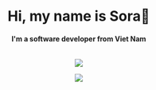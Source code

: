 <h1 align="center" style="text-align: center;margin-bottom: 12px;">Hi, my name is Sora👋</h1>
<h4 align="center" style="text-align: center; margin-bottom: 32px;"> I'm a software developer from Viet Nam<h4>
<p align="center"><img src="https://github-readme-stats.vercel.app/api?username=VideyKohaku&theme=calm&show_icons=true&count_private=true"></p>
<p align="center"><img src="https://github-readme-stats.vercel.app/api/top-langs/?username=VideyKohaku&theme=calm&layout=compact&langs_count=5"></p>


<!--
**VideyKohaku/VideyKohaku** is a ✨ _special_ ✨ repository because its `README.md` (this file) appears on your GitHub profile.

Here are some ideas to get you started:

- 🔭 I’m currently working on ...
- 🌱 I’m currently learning ...
- 👯 I’m looking to collaborate on ...
- 🤔 I’m looking for help with ...
- 💬 Ask me about ...
- 📫 How to reach me: ...
- 😄 Pronouns: ...
- ⚡ Fun fact: ...
-->
